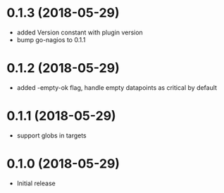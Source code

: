 # 0.1.3 (2018-05-29)

- added Version constant with plugin version
- bump go-nagios to 0.1.1

# 0.1.2 (2018-05-29)

- added -empty-ok flag, handle empty datapoints as critical by default

# 0.1.1 (2018-05-29)

- support globs in targets

# 0.1.0 (2018-05-29)

- Initial release
